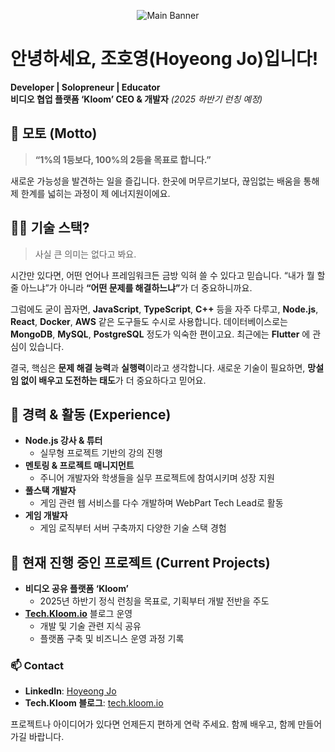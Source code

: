 <!-- 메인 배너 이미지 -->
<p align="center">
  <img src="https://github.com/user-attachments/assets/dc007d9d-ced5-4094-bebc-e50d27dab5e0" alt="Main Banner" />
</p>

# 안녕하세요, 조호영(Hoyeong Jo)입니다!
**Developer | Solopreneur | Educator**  
**비디오 협업 플랫폼 ‘Kloom’ CEO & 개발자**  *(2025 하반기 런칭 예정)*


## 🌱 모토 (Motto)
> **“1%의 1등보다, 100%의 2등을 목표로 합니다.”**

새로운 가능성을 발견하는 일을 즐깁니다. 한곳에 머무르기보다, 끊임없는 배움을 통해 제 한계를 넓히는 과정이 제 에너지원이에요.



## 🧑‍💻 기술 스택? 
> 사실 큰 의미는 없다고 봐요.

시간만 있다면, 어떤 언어나 프레임워크든 금방 익혀 쓸 수 있다고 믿습니다. “내가 뭘 할 줄 아느냐”가 아니라 <strong>“어떤 문제를 해결하느냐”</strong>가 더 중요하니까요.  

그럼에도 굳이 꼽자면, **JavaScript**, **TypeScript**, **C++** 등을 자주 다루고, **Node.js**, **React**, **Docker**, **AWS** 같은 도구들도 수시로 사용합니다. 
데이터베이스로는 **MongoDB**, **MySQL**, **PostgreSQL** 정도가 익숙한 편이고요. 최근에는 **Flutter** 에 관심이 있습니다.

결국, 핵심은 **문제 해결 능력**과 **실행력**이라고 생각합니다. 새로운 기술이 필요하면, **망설임 없이 배우고 도전하는 태도**가 더 중요하다고 믿어요.



## 💼 경력 & 활동 (Experience)
- **Node.js 강사 & 튜터**  
  - 실무형 프로젝트 기반의 강의 진행
- **멘토링 & 프로젝트 매니지먼트**  
  - 주니어 개발자와 학생들을 실무 프로젝트에 참여시키며 성장 지원 
- **풀스택 개발자**  
  - 게임 관련 웹 서비스를 다수 개발하며 WebPart Tech Lead로 활동  
- **게임 개발자**  
  - 게임 로직부터 서버 구축까지 다양한 기술 스택 경험  



## 🚀 현재 진행 중인 프로젝트 (Current Projects)
- **비디오 공유 플랫폼 ‘Kloom’**  
  - 2025년 하반기 정식 런칭을 목표로, 기획부터 개발 전반을 주도  
- **[Tech.Kloom.io](https://tech.kloom.io)** 블로그 운영  
  - 개발 및 기술 관련 지식 공유
  - 플랫폼 구축 및 비즈니스 운영 과정 기록  



### 📫 Contact
- **LinkedIn**: [Hoyeong Jo](https://www.linkedin.com/in/hoyeong-jo-7547351a7/)
- **Tech.Kloom 블로그**: [tech.kloom.io](https://tech.kloom.io)

프로젝트나 아이디어가 있다면 언제든지 편하게 연락 주세요. 함께 배우고, 함께 만들어가길 바랍니다.
